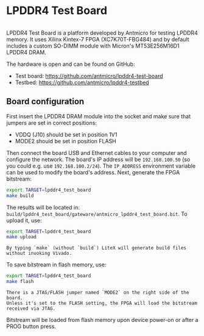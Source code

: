 # LPDDR4 Test Board

```{image} lpddr4-test-board.jpg
```

LPDDR4 Test Board is a platform developed by Antmicro for testing LPDDR4 memory.
It uses Xilinx Kintex-7 FPGA (XC7K70T-FBG484) and by default includes a custom SO-DIMM module with Micron's MT53E256M16D1 LPDDR4 DRAM.

The hardware is open and can be found on GitHub:

- Test board: <https://github.com/antmicro/lpddr4-test-board>
- Testbed: <https://github.com/antmicro/lpddr4-testbed>

## Board configuration

First insert the LPDDR4 DRAM module into the socket and make sure that jumpers are set in correct positions:

- VDDQ (J10) should be set in position 1V1
- MODE2 should be set in position FLASH

Then connect the board USB and Ethernet cables to your computer and configure the network. The board's IP address will be `192.168.100.50` (so you could e.g. use `192.168.100.2/24`). The `IP_ADDRESS` environment variable can be used to modify the board's address.
Next, generate the FPGA bitstream:

```sh
export TARGET=lpddr4_test_board
make build
```

The results will be located in: `build/lpddr4_test_board/gateware/antmicro_lpddr4_test_board.bit`. To upload it, use:

```sh
export TARGET=lpddr4_test_board
make upload
```

```{note}
By typing `make` (without `build`) LiteX will generate build files without invoking Vivado.
```

To save bitstream in flash memory, use:

```sh
export TARGET=lpddr4_test_board
make flash
```

```{warning}
There is a JTAG/FLASH jumper named `MODE2` on the right side of the board.
Unless it's set to the FLASH setting, the FPGA will load the bitstream received via JTAG.
```

Bitstream will be loaded from flash memory upon device power-on or after a PROG button press.
